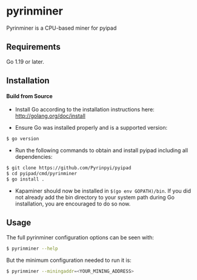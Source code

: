 # pyrinminer

Pyrinminer is a CPU-based miner for pyipad

## Requirements

Go 1.19 or later.

## Installation

#### Build from Source

- Install Go according to the installation instructions here:
  http://golang.org/doc/install

- Ensure Go was installed properly and is a supported version:

```bash
$ go version
```

- Run the following commands to obtain and install pyipad including all dependencies:

```bash
$ git clone https://github.com/Pyrinpyi/pyipad
$ cd pyipad/cmd/pyrinminer
$ go install .
```

- Kapaminer should now be installed in `$(go env GOPATH)/bin`. If you did
  not already add the bin directory to your system path during Go installation,
  you are encouraged to do so now.
  
## Usage

The full pyrinminer configuration options can be seen with:

```bash
$ pyrinminer --help
```

But the minimum configuration needed to run it is:
```bash
$ pyrinminer --miningaddr=<YOUR_MINING_ADDRESS>
```